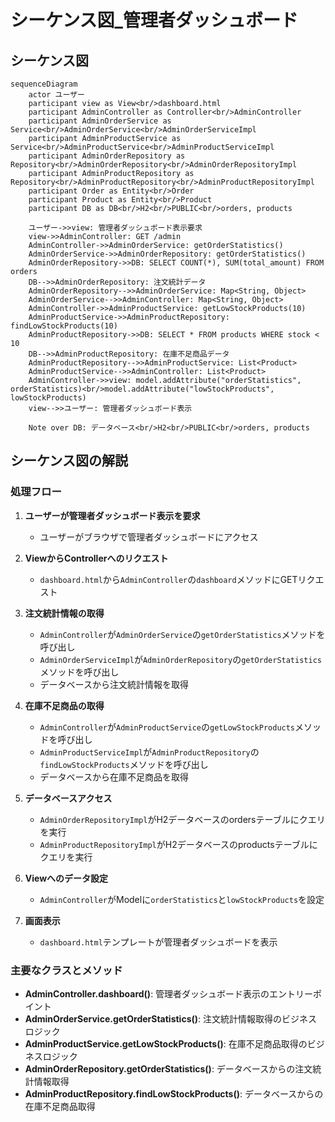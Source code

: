 # シーケンス図_管理者ダッシュボード

## シーケンス図

```mermaid
sequenceDiagram
    actor ユーザー
    participant view as View<br/>dashboard.html
    participant AdminController as Controller<br/>AdminController
    participant AdminOrderService as Service<br/>AdminOrderService<br/>AdminOrderServiceImpl
    participant AdminProductService as Service<br/>AdminProductService<br/>AdminProductServiceImpl
    participant AdminOrderRepository as Repository<br/>AdminOrderRepository<br/>AdminOrderRepositoryImpl
    participant AdminProductRepository as Repository<br/>AdminProductRepository<br/>AdminProductRepositoryImpl
    participant Order as Entity<br/>Order
    participant Product as Entity<br/>Product
    participant DB as DB<br/>H2<br/>PUBLIC<br/>orders, products

    ユーザー->>view: 管理者ダッシュボード表示要求
    view->>AdminController: GET /admin
    AdminController->>AdminOrderService: getOrderStatistics()
    AdminOrderService->>AdminOrderRepository: getOrderStatistics()
    AdminOrderRepository->>DB: SELECT COUNT(*), SUM(total_amount) FROM orders
    DB-->>AdminOrderRepository: 注文統計データ
    AdminOrderRepository-->>AdminOrderService: Map<String, Object>
    AdminOrderService-->>AdminController: Map<String, Object>
    AdminController->>AdminProductService: getLowStockProducts(10)
    AdminProductService->>AdminProductRepository: findLowStockProducts(10)
    AdminProductRepository->>DB: SELECT * FROM products WHERE stock < 10
    DB-->>AdminProductRepository: 在庫不足商品データ
    AdminProductRepository-->>AdminProductService: List<Product>
    AdminProductService-->>AdminController: List<Product>
    AdminController->>view: model.addAttribute("orderStatistics", orderStatistics)<br/>model.addAttribute("lowStockProducts", lowStockProducts)
    view-->>ユーザー: 管理者ダッシュボード表示

    Note over DB: データベース<br/>H2<br/>PUBLIC<br/>orders, products
```

## シーケンス図の解説

### 処理フロー
1. **ユーザーが管理者ダッシュボード表示を要求**
   - ユーザーがブラウザで管理者ダッシュボードにアクセス

2. **ViewからControllerへのリクエスト**
   - `dashboard.html`から`AdminController`の`dashboard`メソッドにGETリクエスト

3. **注文統計情報の取得**
   - `AdminController`が`AdminOrderService`の`getOrderStatistics`メソッドを呼び出し
   - `AdminOrderServiceImpl`が`AdminOrderRepository`の`getOrderStatistics`メソッドを呼び出し
   - データベースから注文統計情報を取得

4. **在庫不足商品の取得**
   - `AdminController`が`AdminProductService`の`getLowStockProducts`メソッドを呼び出し
   - `AdminProductServiceImpl`が`AdminProductRepository`の`findLowStockProducts`メソッドを呼び出し
   - データベースから在庫不足商品を取得

5. **データベースアクセス**
   - `AdminOrderRepositoryImpl`がH2データベースのordersテーブルにクエリを実行
   - `AdminProductRepositoryImpl`がH2データベースのproductsテーブルにクエリを実行

6. **Viewへのデータ設定**
   - `AdminController`がModelに`orderStatistics`と`lowStockProducts`を設定

7. **画面表示**
   - `dashboard.html`テンプレートが管理者ダッシュボードを表示

### 主要なクラスとメソッド
- **AdminController.dashboard()**: 管理者ダッシュボード表示のエントリーポイント
- **AdminOrderService.getOrderStatistics()**: 注文統計情報取得のビジネスロジック
- **AdminProductService.getLowStockProducts()**: 在庫不足商品取得のビジネスロジック
- **AdminOrderRepository.getOrderStatistics()**: データベースからの注文統計情報取得
- **AdminProductRepository.findLowStockProducts()**: データベースからの在庫不足商品取得 